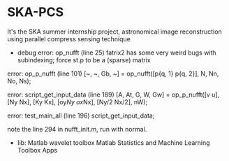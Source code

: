 # SKA-PCS
It's the SKA summer internship project, astronomical image reconstruction using parallel compress sensing technique

* debug
error: op_nufft (line 25)
fatrix2 has some very weird bugs with subindexing; force st.p to be a (sparse) matrix

error: op_p_nufft (line 101)
            [~, ~, Gb, ~] = op_nufft([p{q, 1} p{q, 2}], N, Nn, No, Ns);

error: script_get_input_data (line 189)
        [A, At, G, W, Gw] = op_p_nufft([v u], [Ny Nx], [Ky Kx], [oy*Ny ox*Nx], [Ny/2 Nx/2], nW);

error: test_main_all (line 196)
script_get_input_data;

note the line 294 in nufft_init.m, run with normal.

* lib:
Matlab wavelet toolbox
Matlab Statistics and Machine Learning Toolbox Apps